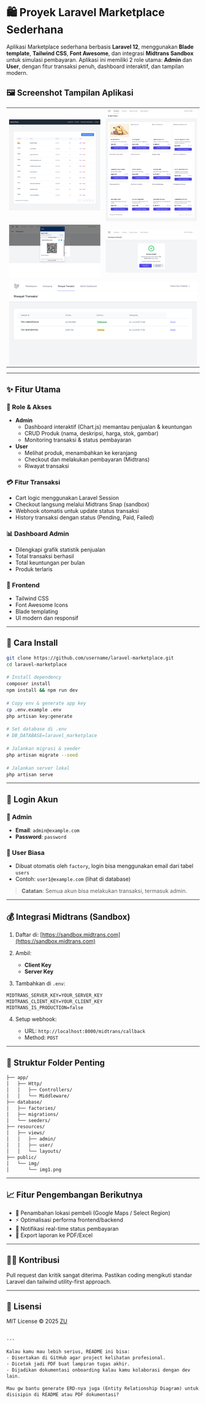 
# 🛍️ Proyek Laravel Marketplace Sederhana

Aplikasi Marketplace sederhana berbasis **Laravel 12**, menggunakan **Blade template**, **Tailwind CSS**, **Font Awesome**, dan integrasi **Midtrans Sandbox** untuk simulasi pembayaran. Aplikasi ini memiliki 2 role utama: **Admin** dan **User**, dengan fitur transaksi penuh, dashboard interaktif, dan tampilan modern.


## 🖼️ Screenshot Tampilan Aplikasi

<table>
  <tr>
    <td><img src="public/img/Admin-Panel.png" alt="Admin Panel" width="100%"/></td>
    <td><img src="public/img/Marketplace.png" alt="Marketplace" width="100%"/></td>
  </tr>
  <tr>
    <td><img src="public/img/MidtransPayment.png" alt="Midtrans Payment" width="100%"/></td>
    <td><img src="public/img/SuccessPayment.png" alt="Success Payment" width="100%"/></td>
  </tr>
  <tr>
    <td colspan="2"><img src="public/img/TransactionHistory.png" alt="Transaction History" width="100%"/></td>
  </tr>
</table>

---

## ✨ Fitur Utama

### 👤 Role & Akses
- **Admin**
  - Dashboard interaktif (Chart.js) memantau penjualan & keuntungan
  - CRUD Produk (nama, deskripsi, harga, stok, gambar)
  - Monitoring transaksi & status pembayaran
- **User**
  - Melihat produk, menambahkan ke keranjang
  - Checkout dan melakukan pembayaran (Midtrans)
  - Riwayat transaksi

### 💳 Fitur Transaksi
- Cart logic menggunakan Laravel Session
- Checkout langsung melalui Midtrans Snap (sandbox)
- Webhook otomatis untuk update status transaksi
- History transaksi dengan status (Pending, Paid, Failed)

### 📊 Dashboard Admin
- Dilengkapi grafik statistik penjualan
- Total transaksi berhasil
- Total keuntungan per bulan
- Produk terlaris

### 🎨 Frontend
- Tailwind CSS
- Font Awesome Icons
- Blade templating
- UI modern dan responsif

---

## 🚀 Cara Install

```bash
git clone https://github.com/username/laravel-marketplace.git
cd laravel-marketplace

# Install dependency
composer install
npm install && npm run dev

# Copy env & generate app key
cp .env.example .env
php artisan key:generate

# Set database di .env
# DB_DATABASE=laravel_marketplace

# Jalankan migrasi & seeder
php artisan migrate --seed

# Jalankan server lokal
php artisan serve
````

---

## 🔐 Login Akun

### 👑 Admin

* **Email**: `admin@example.com`
* **Password**: `password`

### 👤 User Biasa

* Dibuat otomatis oleh `factory`, login bisa menggunakan email dari tabel `users`
* Contoh: `user1@example.com` (lihat di database)

> **Catatan**: Semua akun bisa melakukan transaksi, termasuk admin.

---

## 💰 Integrasi Midtrans (Sandbox)

1. Daftar di: [https://sandbox.midtrans.com](https://sandbox.midtrans.com)
2. Ambil:

   * **Client Key**
   * **Server Key**
3. Tambahkan di `.env`:

```env
MIDTRANS_SERVER_KEY=YOUR_SERVER_KEY
MIDTRANS_CLIENT_KEY=YOUR_CLIENT_KEY
MIDTRANS_IS_PRODUCTION=false
```

4. Setup webhook:

   * URL: `http://localhost:8000/midtrans/callback`
   * Method: `POST`

---

## 📂 Struktur Folder Penting

```
├── app/
│   ├── Http/
│   │   ├── Controllers/
│   │   └── Middleware/
├── database/
│   ├── factories/
│   ├── migrations/
│   └── seeders/
├── resources/
│   ├── views/
│   │   ├── admin/
│   │   ├── user/
│   │   └── layouts/
├── public/
│   └── img/
│       └── img1.png
```

---

## 📈 Fitur Pengembangan Berikutnya

* 📍 Penambahan lokasi pembeli (Google Maps / Select Region)
* ⚡ Optimalisasi performa frontend/backend
* 🔔 Notifikasi real-time status pembayaran
* 🧾 Export laporan ke PDF/Excel

---

## 🧑‍💻 Kontribusi

Pull request dan kritik sangat diterima. Pastikan coding mengikuti standar Laravel dan tailwind utility-first approach.

---

## 📄 Lisensi

MIT License © 2025 [ZU](https://github.com/yourusername)

```

---

Kalau kamu mau lebih serius, README ini bisa:
- Disertakan di GitHub agar project kelihatan profesional.
- Dicetak jadi PDF buat lampiran tugas akhir.
- Dijadikan dokumentasi onboarding kalau kamu kolaborasi dengan dev lain.

Mau gw bantu generate ERD-nya juga (Entity Relationship Diagram) untuk disisipin di README atau PDF dokumentasi?
```
